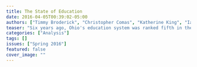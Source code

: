 ```yaml
---
title: The State of Education
date: 2016-04-05T00:39:02-05:00
authors: ["Timmy Broderick", "Christopher Comas", "Katherine King", "Ian Round", "Julia Waldow"]
teaser: "Six years ago, Ohio's education system was ranked fifth in the country. Now, it's 23rd. Here's what happened and how it's affected Knox County."
categories: ["Analysis"]
tags: []
issues: ["Spring 2016"]
featured: false
cover_image: ""
---
```

